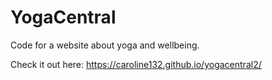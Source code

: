 # YogaCentral

Code for a website about yoga and wellbeing.

Check it out here: <https://caroline132.github.io/yogacentral2/>
